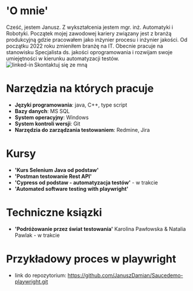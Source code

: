 # 'O mnie'
  Cześć, jestem Janusz.
  Z wykształcenia jestem mgr. inż. Automatyki i Robotyki. Początek mojej zawodowej kariery związany jest z branżą produkcyjną gdzie pracowałem jako inżynier procesu i inżynier jakości.
  Od początku 2022 roku zmieniłem branżę na IT. Obecnie pracuje na stanowisku Specjalista ds. jakości oprogramowania i rozwijam swoje umiejętności w kierunku automatyzacji testów.
  <br> Skontaktuj się ze mną[<img align="left" alt="linked-in" src="https://img.shields.io/badge/linkedin-%230077B5.svg?&style=for-the-badge&logo=linkedin&logoColor=white" />](https://www.linkedin.com/in/janusz-dobro%C5%84ski-100a04186/)
# Narzędzia na których pracuje
* **Języki programowania**: java, C++, type script
* **Bazy danych**: MS SQL
* **System operacyjny**: Windows
* **System kontroli wersji**: Git
* **Narzędzia do zarządzania testowaniem**: Redmine, Jira
# Kursy
* **'Kurs Selenium Java od podstaw'**
* **'Postman testowanie Rest API'**
* **'Cypress od podstaw - automatyzacja testów'** - w trakcie
* **'Automated software testing with playwright'**
# Techniczne ksiązki
* **'Podróżowanie przez świat testowania'** Karolina Pawłowska & Natalia Pawlak - w trakcie
# Przykładowy proces w playwright
* link do repozytorium: https://github.com/JanuszDamian/Saucedemo-playwright.git

<!---
JanuszDamian/JanuszDamian is a ✨ special ✨ repository because its `README.md` (this file) appears on your GitHub profile.
You can click the Preview link to take a look at your changes.
--->
